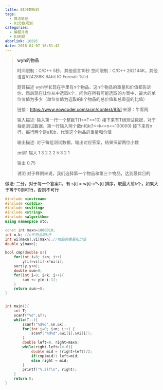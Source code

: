 ```yaml
---
title: 01分数规划
tags:
  - 算法笔记
  - 01分数规划
categories: 
  - 编程开发
  - OJ刷题
abbrlink: 16895
date: 2018-04-07 16:51:42
---
```




> **wyh的物品**
>
> 时间限制：C/C++ 5秒，其他语言10秒
> 空间限制：C/C++ 262144K，其他语言524288K
> 64bit IO Format: %lld
>
> 题目描述 
> wyh学长现在手里有n个物品，这n个物品的重量和价值都告诉你，然后现在让你从中选取k个，问你在所有可能选取的方案中，最大的单位价值为多少（单位价值为选取的k个物品的总价值和总重量的比值）
>
> <!--more-->
>
> 链接：https://www.nowcoder.com/acm/contest/93/I
> 来源：牛客网
>
> 
>
> 输入描述:
> 输入第一行一个整数T(1<=T<=10)
> 接下来有T组测试数据，对于每组测试数据，第一行输入两个数n和k(1<=k<=n<=100000)
> 接下来有n行，每行两个是a和b，代表这个物品的重量和价值
>
> 输出描述:
> 对于每组测试数据，输出对应答案，结果保留两位小数
>
> 示例1
> 输入
> 1
> 3 2
> 2 2
> 5 3
> 2 1
>
> 输出
> 0.75
>
> 说明
> 对于样例来说，我们选择第一个物品和第三个物品，达到最优目的



做法:
二分，对于每一个答案C，有 s[i] = w[i]-c*v[i]
排序，取最大前k个，如果大于等于0则可行，否则不可行



```c++
#include <iostream>
#include <cstdio>
#include <cstring>
#include <string>
#include <algorithm>
using namespace std;

const int maxn=1000010;
int n,k; //n件物品取k件
int wi[maxn],vi[maxn];//物品的重量和价值
double y[maxn];

bool cmp(double x){
	for(int i=0; i<n; i++)
		y[i]=vi[i]-x*wi[i];
	sort(y,y+n);
	double sum=0;
	for(int i=0; i<k; i++){
		sum += y[n-i-1];
	}
	return sum>=0;
}


int main(){
	int T;
	scanf("%d",&T);
	while(T--){
		scanf("%d%d",&n,&k);
		for(int i=0; i<n; i++) {
			scanf("%d%d",&wi[i],&vi[i]);
		}
		double left=0, right=maxn;
		while(right-left>1e-6){
			double mid = (right+left)/2;
			if(cmp(mid)) left=mid;
			else right = mid;
		}
		printf("%.2lf\n", right);
	}
	return 0;
}
```

